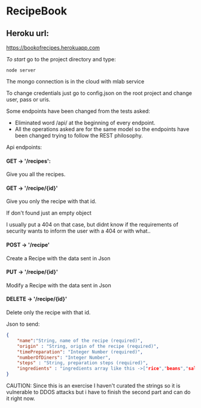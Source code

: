 # RecipeBook

## Heroku url: 
https://bookofrecipes.herokuapp.com

*To start* go to the project directory and type:
```
node server
```


The mongo connection is in the cloud with mlab service

To change credentials just go to config.json on the root project and change user, pass or uris.

Some endpoints have been changed from the tests asked:

- Eliminated word /api/ at the beginning of every endpoint.
- All the operations asked are for the same model so the endpoints have been changed trying to follow the REST philosophy.

Api endpoints:

#### GET -> '/recipes':

Give you all the recipes.


#### GET -> '/recipe/{id}'

Give you only the recipe with that id.

If don't found just an empty object

I usually put a 404 on that case, but didnt know if the requirements of security wants to inform the user with a 404 or with what..


#### POST -> '/recipe'

Create a Recipe with the data sent in Json


#### PUT -> '/recipe/{id}'

Modify a Recipe with the data sent in Json


#### DELETE -> '/recipe/{id}'

Delete only the recipe with that id.


Json to send:

```json
{
	"name":"String, name of the recipe (required)",
	"origin" : "String, origin of the recipe (required)",
	"timePreparation": "Integer Number (required)",
	"numberOfDiners": "Integer Number",
	"steps" : "String, preparation steps (required)",
	"ingredients" : "ingredients array like this ->["rice","beans","salt"] (required)"
}
```

CAUTION: Since this is an exercise I haven't curated the strings so it is vulnerable to DDOS attacks
but i have to finish the second part and can do it right now.

